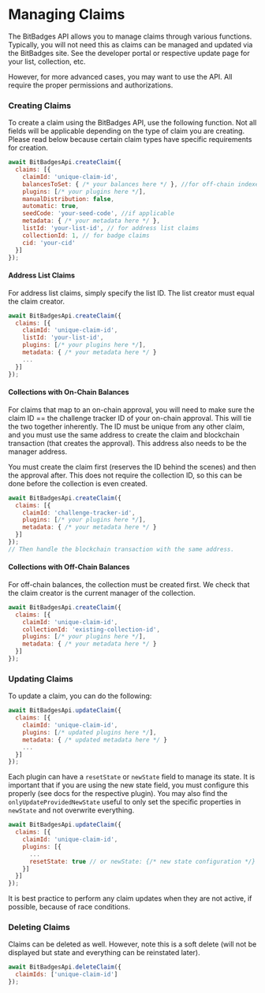 # Managing Claims

The BitBadges API allows you to manage claims through various functions. Typically, you will not need this as claims can be managed and updated via the BitBadges site. See the developer portal or respective update page for your list, collection, etc.

However, for more advanced cases, you may want to use the API. All require the proper permissions and authorizations.

### Creating Claims

To create a claim using the BitBadges API, use the following function. Not all fields will be applicable depending on the type of claim you are creating. Please read below because certain claim types have specific requirements for creation.

```javascript
await BitBadgesApi.createClaim({
  claims: [{
    claimId: 'unique-claim-id',
    balancesToSet: { /* your balances here */ }, //for off-chain indexed
    plugins: [/* your plugins here */],
    manualDistribution: false,
    automatic: true,
    seedCode: 'your-seed-code', //if applicable
    metadata: { /* your metadata here */ }, 
    listId: 'your-list-id', // for address list claims
    collectionId: 1, // for badge claims
    cid: 'your-cid'
  }]
});
```

#### Address List Claims

For address list claims, simply specify the list ID. The list creator must equal the claim creator.

```javascript
await BitBadgesApi.createClaim({
  claims: [{
    claimId: 'unique-claim-id',
    listId: 'your-list-id',
    plugins: [/* your plugins here */],
    metadata: { /* your metadata here */ }
    ...
  }]
});
```

#### Collections with On-Chain Balances

For claims that map to an on-chain approval, you will need to make sure the claim ID == the challenge tracker ID of your on-chain approval. This will tie the two together inherently. The ID must be unique from any other claim, and you must use the same address to create the claim and blockchain transaction (that creates the approval). This address also needs to be the manager address.&#x20;

You must create the claim first (reserves the ID behind the scenes) and then the approval after. This does not require the collection ID, so this can be done before the collection is even created.

```javascript
await BitBadgesApi.createClaim({
  claims: [{
    claimId: 'challenge-tracker-id',
    plugins: [/* your plugins here */],
    metadata: { /* your metadata here */ }
  }]
});
// Then handle the blockchain transaction with the same address.
```

#### Collections with Off-Chain Balances

For off-chain balances, the collection must be created first. We check that the claim creator is the current manager of the collection.

```javascript
await BitBadgesApi.createClaim({
  claims: [{
    claimId: 'unique-claim-id',
    collectionId: 'existing-collection-id',
    plugins: [/* your plugins here */],
    metadata: { /* your metadata here */ }
  }]
});
```

### Updating Claims

To update a claim, you can do the following:

```javascript
await BitBadgesApi.updateClaim({
  claims: [{
    claimId: 'unique-claim-id',
    plugins: [/* updated plugins here */],
    metadata: { /* updated metadata here */ }
    ...
  }]
});
```

Each plugin can have a `resetState` or `newState` field to manage its state. It is important that if you are using the new state field, you must configure this properly (see docs for the respective plugin).  You may also find the `onlyUpdateProvidedNewState` useful to only set the specific properties in `newState` and not overwrite everything.

```javascript
await BitBadgesApi.updateClaim({
  claims: [{
    claimId: 'unique-claim-id',
    plugins: [{
      ...
      resetState: true // or newState: {/* new state configuration */}
    }]
  }]
});
```

It is best practice to perform any claim updates when they are not active, if possible, because of race conditions.&#x20;

### Deleting Claims

Claims can be deleted as well. However, note this is a soft delete (will not be displayed but state and everything can be reinstated later).

```javascript
await BitBadgesApi.deleteClaim({
  claimIds: ['unique-claim-id']
});
```
